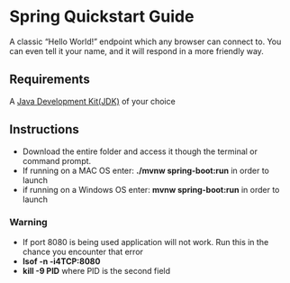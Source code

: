 # Spring Quickstart Guide
A classic “Hello World!” endpoint which any browser can connect to. You can even tell it your name, and it will respond in a more friendly way.

## Requirements ##
A [Java Development Kit(JDK)](https://www.oracle.com/java/technologies/javase-jdk11-downloads.html) of your choice

## Instructions ##
- Download the entire folder and access it though the terminal or command prompt.
- If running on a MAC OS enter: **./mvnw spring-boot:run** in order to launch
- if running on a Windows OS enter: **mvnw spring-boot:run** in order to launch

### Warning ###
- If port 8080 is being used application will not work. Run this in the chance you encounter that error
- **lsof -n -i4TCP:8080**
- **kill -9 PID** where PID is the second field 
